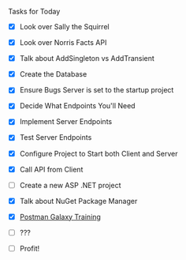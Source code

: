 ﻿Tasks for Today

- [x] Look over Sally the Squirrel
- [x] Look over Norris Facts API
- [x] Talk about AddSingleton vs AddTransient

- [x] Create the Database
- [x] Ensure Bugs Server is set to the startup project

- [x] Decide What Endpoints You'll Need
- [x] Implement Server Endpoints
- [x] Test Server Endpoints

- [x] Configure Project to Start both Client and Server
- [x] Call API from Client

- [ ] Create a new ASP .NET project
- [x] Talk about NuGet Package Manager
- [x] [Postman Galaxy Training](https://www.postman.com/postman/workspace/postman-galaxy-training/overview)

- [ ] ???

- [ ] Profit!